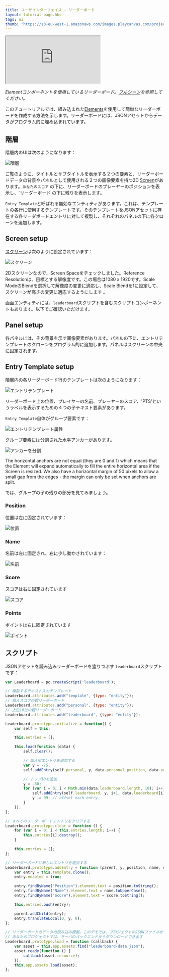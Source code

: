 ```yaml
---
title: ユーザインターフェイス - リーダーボード
layout: tutorial-page.hbs
tags: ui
thumb: "https://s3-eu-west-1.amazonaws.com/images.playcanvas.com/projects/12/501980/2D16F7-image-75.jpg"
---
```


<iframe loading="lazy" src="https://playcanv.as/p/nbMbtAGH/" title="User Interface - Leaderboard"></iframe>

*Elementコンポーネントを使用しているリーダーボード。[フルシーン][1]を参照してください。*

このチュートリアルでは、組み込まれた[Elements][2]を使用して簡単なリーダーボードを作成する方法を示します。リーダーボードには、JSONアセットからデータがプログラム的に埋め込まれています。

## 階層

階層内のUIは次のようになります：

![階層][4]

ご覧のように、タイトルとサブタイトルを表示する２つの要素と、リーダーボードデータの背景やパネルとして使用される２つの画像要素を持つ2D [Screen][3]があります。`あなたのスコア` の下に、リーダーボードのプレーヤーのポジションを表示し、`リーダーボード の下に残りを表示します。

`Entry Template`と呼ばれる無効なエンティティがあります。これは、テンプレートの各行に使用するテンプレートです。そのテンプレートをJSONアセットに存在する各リーダボードエントリに対して複製し、それぞれのパネルの下に各クローンを追加します。

## Screen setup

[スクリーン][3]は次のように設定されています：

![スクリーン][5]

2Dスクリーンなので、Screen Spaceをチェックしました。Reference Resolutionは、目標とする解像度です。この場合は1080 x 1920です。Scale ModeのBlendを選択して解像度の変更に適応し、Scale Blendを1に設定して、スクリーンが高さの変更に適応するようにします 。 

画面エンティティには、`leaderboard`スクリプトを含むスクリプトコンポーネントもあります。以下でご確認いただけます。

## Panel setup

各パネルには、その背景を示す画像要素があります。パネルの下に、エントリテンプレートのクローンをプログラム的に追加します。パネルはスクリーンの中央に固定されます。

## Entry Template setup

階層内の各リーダーボード行のテンプレートは次のようになります：

![エントリテンプレート][6]

リーダーボード上の位置、プレイヤーの名前、プレーヤーのスコア、'PTS'というラベルを表示するための４つの子テキスト要素があります。

`Entry Template`自体がグループ要素です：

![エントリテンプレート属性][7]

グループ要素には分割された水平アンカーがあります。

![アンカーを分割][8]

The horizontal anchors are not equal (they are 0 and 1) which means that the Element will expand automatically to fill the entire horizontal area if the Screen is resized. We also have a horizontal margin of 50 pixels to allow a small gap from the edges - the margin can only be set when anchors are split.

では、グループの子の残りの部分を見てみましょう。

### Position

位置は左に固定されています：

![位置][9]

### Name

名前は左に固定され、右に少し動かされています：

![名前][10]

### Score

スコアは右に固定されています

![スコア][11]

### Points

ポイントは右に固定されています

![ポイント][12]

## スクリプト

JSONアセットを読み込みリーダーボードを塗りつぶす `leaderboard`スクリプトです：

```javascript
var Leaderboard = pc.createScript('leaderboard');

// 複製するテキスト入力テンプレート
Leaderboard.attributes.add("template", {type: "entity"});
// 個人スコアの親リーダーボード
Leaderboard.attributes.add("personal", {type: "entity"});
// 上位10位の親リーダーボード
Leaderboard.attributes.add("leaderboard", {type: "entity"});

Leaderboard.prototype.initialize = function() {
    var self = this;

    this.entries = [];

    this.load(function (data) {
        self.clear();

        // 個人用エントリを追加する
        var y = -75;
        self.addEntry(self.personal, y, data.personal.position, data.personal.name, data.personal.score);

        // トップ10を追加
        y = -60;
        for (var i = 0; i < Math.min(data.leaderboard.length, 10); i++) {
            self.addEntry(self.leaderboard, y, i+1, data.leaderboard[i].name, data.leaderboard[i].score);
            y -= 99; // offset each entry
        }
    });
};

// すべてのリーダーボードエントリをクリアする
Leaderboard.prototype.clear = function () {
    for (var i = 0; i < this.entries.length; i++) {
        this.entries[i].destroy();
    }

    this.entries = [];
};

// リーダーボードに新しいエントリを追加する
Leaderboard.prototype.addEntry = function (parent, y, position, name, score) {
    var entry = this.template.clone();
    entry.enabled = true;

    entry.findByName("Position").element.text = position.toString();
    entry.findByName("Name").element.text = name.toUpperCase();
    entry.findByName("Score").element.text = score.toString();

    this.entries.push(entry);

    parent.addChild(entry);
    entry.translateLocal(0, y, 0);
};

// リーダーボードのデータの読み込み模擬。このデモでは、プロジェクトのJSONファイルからデータを取得します
// あなたのプロジェクトでは、サーバのバックエンドからダウンロードできます
Leaderboard.prototype.load = function (callback) {
    var asset = this.app.assets.find("leaderboard-data.json");
    asset.ready(function () {
        callback(asset.resource);
    });
    this.app.assets.load(asset);
};
```

[1]: https://playcanvas.com/editor/scene/547907
[2]: /user-manual/user-interface/elements/
[3]: /user-manual/user-interface/screens/
[4]: /images/tutorials/ui/leaderboard/hierarchy.png
[5]: /images/tutorials/ui/leaderboard/screen.png
[6]: /images/tutorials/ui/leaderboard/template.png
[7]: /images/tutorials/ui/leaderboard/group.png
[8]: /images/tutorials/ui/leaderboard/split-anchors.png
[9]: /images/tutorials/ui/leaderboard/position.png
[10]: /images/tutorials/ui/leaderboard/name.png
[11]: /images/tutorials/ui/leaderboard/score.png
[12]: /images/tutorials/ui/leaderboard/pts.png
